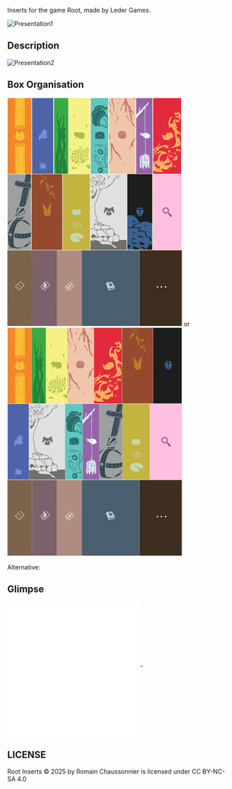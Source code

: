 Inserts for the game Root, made by Leder Games.

![Presentation1](V2/Presentation/presentation1.png)

## Description

![Presentation2](V2/Presentation/presentation2_no_background-unfinished.png)

 ## Box Organisation

<img src="V2/Presentation/box_disposition_with_glass_and_dots.png" alt="Box disposition 1" width="400" />
or
<img src="V2/Presentation/box_disposition_resorted_with_glass_and_dots.png" alt="Box disposition 1" width="400" />

Alternative:

 ## Glimpse
 
![Example of container](V2/Stl/Containers/container-Marquise_de_Cat.stl) - ![Example of drawer](V2/Stl/Drawers/drawer-Marquise_de_Cat.stl)


## LICENSE
 
Root Inserts © 2025 by Romain Chaussonnier is licensed under CC BY-NC-SA 4.0 

